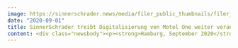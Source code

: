 ```yaml
---
image: https://sinnerschrader.news/media/filer_public_thumbnails/filer_public/e3/47/e3478237-8683-4eb7-98e4-7ef430fd8b24/mo_presskit_web_480x288.png__480x288_q85_crop_subsampling-2_upscale.png
date: "2020-09-01"
title: SinnerSchrader treibt Digitalisierung von Motel One weiter voran
content: <div class="newsbody"><p><strong>Hamburg, September 2020</strong>. SinnerSchrader treibt mit einer neu gestalteten, mobilen Applikation die Digitalisierung von Motel One weiter voran. </p><p>Damit die Design-Hotelgruppe auf die sich verändernden Anforderungen der Gäste eingestellt ist, baut sie mit SinnerSchrader die digitalen Angebote weiter aus. Vielfältige Funktionen und Services der komplett neu konzipierten und umgesetzten mobilen Applikation für iOS und Android, darunter das digitale Membership-Programm beOne mit der „One Click Book“-Funktion sowie Zimmerbuchung, Reiseverwaltung, kostenfreie Stornierung oder individuelle Buchungspräferenzen mittels der App gestalten den Aufenthalt in den mehr als 70 Hotels bequem und einfach.</p><p>Das Team um SinnerSchrader Geschäftsführer Sven Schmiede entwickelte die mobile Lösung vollumfänglich im End-to-End Ansatz und hebt die digitale Motel One Experience damit auf das nächste Level.</p><p>„Mit der Weiterentwicklung unseres digitalen Angebots wollen wir das Reisen noch effizienter gestalten, was gerade in diesen herausfordernden Zeiten noch wichtiger wurde. Die mobile Applikation, die von der Digitalagentur SinnerSchrader neu gedacht und umgesetzt wurde, greift den aktuellen Zeitgeist auf und berücksichtigt dabei die Anforderungen des heutigen Gastes, dem wir den Aufenthalt so angenehm und bequem wie möglich gestalten wollen. Damit nehmen wir einen weiteren wichtigen Schritt auf dem Weg der Digitalisierung und arbeiten parallel an zahlreichen neuen digitalen Services, wie dem Online Check-in, dem digitalen Meldeschein oder intelligenten Push Nachrichten“ so Daniel Müller, Co-CEO Motel One. </p><p>"Der digitale Travel Companion von Motel One bietet eine herausragende On-Site Experience, damit die Gäste digitaler und damit mobiler denn je sein können. Ganz nach dem Motto&#58; Motel One – your room everywhere,” ergänzt Sven Schmiede, Geschäftsführer SinnerSchrader.</p><p><strong>ÜBER SINNERSCHRADER</strong><br/>SinnerSchrader gehört zu den führenden Digitalagenturen Europas mit dem Fokus auf Design und Entwicklung von digitalen Produkten und Services. Rund 600 Mitarbeiter arbeiten an der digitalen Transformation für Unternehmen wie Allianz, Audi, comdirect bank, Telefónica, Unitymedia und VW. SinnerSchrader wurde 1996 gegründet und hat Büros in Hamburg, Berlin, Frankfurt am Main, München und Prag. Seit April 2017 ist SinnerSchrader Teil von Accenture Interactive.<br/><a href="https://sinnerschrader.com/" target="_blank">https://sinnerschrader.com</a></p><p><a class="news-backlink" href="/de/"><svg class="svg-ico svg-ico--arrow-left"><use xlink&#58;href="#arrow-down"></use></svg>Zurück zur Presse Übersicht</a></p></div>
---
```

